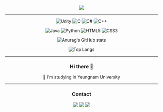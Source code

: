 
<div align="center">

<img src="https://capsule-render.vercel.app/api?type=cylinder&color=ffffff&weight=400&height=150&section=header&text=RHplusSEUNG&&fontColor=2F80ED&fontSize=72&fontAlign=50&fontAlignY=50&desc=github&descSize=18&descAlign=75&descAlignY=70"/>

---
![Unity](https://img.shields.io/badge/unity-%23000000.svg?style=for-the-badge&logo=unity&logoColor=white)
![C](https://img.shields.io/badge/c-%2300599C.svg?style=for-the-badge&logo=c&logoColor=white)
![C#](https://img.shields.io/badge/c%23-%23239120.svg?style=for-the-badge&logo=csharp&logoColor=white)
![C++](https://img.shields.io/badge/c++-%2300599C.svg?style=for-the-badge&logo=c%2B%2B&logoColor=white)

![Java](https://img.shields.io/badge/java-%23ED8B00.svg?style=for-the-badge&logo=openjdk&logoColor=white)
![Python](https://img.shields.io/badge/python-3670A0?style=for-the-badge&logo=python&logoColor=ffdd54)
![HTML5](https://img.shields.io/badge/html5-%23E34F26.svg?style=for-the-badge&logo=html5&logoColor=white)
![CSS3](https://img.shields.io/badge/css3-%231572B6.svg?style=for-the-badge&logo=css3&logoColor=white)

![Anurag's GitHub stats](https://github-readme-stats.vercel.app/api?username=RHPLUSSEUNG&include_all_commits=true&show_icons=true)

![Top Langs](https://github-readme-stats.vercel.app/api/top-langs?username=RHPLUSSEUNG&hide=shaderLab,HLSL)

---
### Hi there 👋
🏫 I'm studying in Yeungnam University

---
### Contact
<a href="https://blog.naver.com/ctacm200" target="_blank"><img src="https://img.shields.io/badge/BLOG-03C75A?style=for-the-badge&logo=naver&logoColor=white"/></a>
<a href="https://www.instagram.com/rhplus_seung/" target="_blank"><img src="https://img.shields.io/badge/RHPLUSSEUNG-E4405F?style=for-the-badge&logo=instagram&logoColor=white"/></a>
<a href="mailto:lshm200@gmail.com" target="_blank"><img src="https://img.shields.io/badge/lshm200@gmail.com-EA4335?style=for-the-badge&logo=gmail&logoColor=white"/></a>

</div>

<!--
**RHPLUSSEUNG/RHPLUSSEUNG** is a ✨ _special_ ✨ repository because its `README.md` (this file) appears on your GitHub profile.

Here are some ideas to get you started:

- 🔭 I’m currently working on ...
- 🌱 I’m currently learning ...
- 👯 I’m looking to collaborate on ...
- 🤔 I’m looking for help with ...
- 💬 Ask me about ...
- 📫 How to reach me: ...
- 😄 Pronouns: ...
- ⚡ Fun fact: ...
-->
